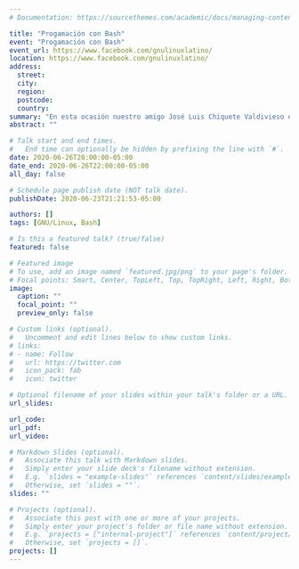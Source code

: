 ```yaml
---
# Documentation: https://sourcethemes.com/academic/docs/managing-content/

title: "Progamación con Bash"
event: "Progamación con Bash"
event_url: https://www.facebook.com/gnulinuxlatino/
location: https://www.facebook.com/gnulinuxlatino/
address:
  street:
  city:
  region:
  postcode:
  country:
summary: "En esta ocasión nuestro amigo José Luis Chiquete Valdivieso es nuestro invitado especial donde nos platicará acerca de Programación con Bash."
abstract: ""

# Talk start and end times.
#   End time can optionally be hidden by prefixing the line with `#`.
date: 2020-06-26T20:00:00-05:00
date_end: 2020-06-26T22:00:00-05:00
all_day: false

# Schedule page publish date (NOT talk date).
publishDate: 2020-06-23T21:21:53-05:00

authors: []
tags: [GNU/Linux, Bash]

# Is this a featured talk? (true/false)
featured: false

# Featured image
# To use, add an image named `featured.jpg/png` to your page's folder.
# Focal points: Smart, Center, TopLeft, Top, TopRight, Left, Right, BottomLeft, Bottom, BottomRight.
image:
  caption: ""
  focal_point: ""
  preview_only: false

# Custom links (optional).
#   Uncomment and edit lines below to show custom links.
# links:
# - name: Follow
#   url: https://twitter.com
#   icon_pack: fab
#   icon: twitter

# Optional filename of your slides within your talk's folder or a URL.
url_slides:

url_code:
url_pdf:
url_video:

# Markdown Slides (optional).
#   Associate this talk with Markdown slides.
#   Simply enter your slide deck's filename without extension.
#   E.g. `slides = "example-slides"` references `content/slides/example-slides.md`.
#   Otherwise, set `slides = ""`.
slides: ""

# Projects (optional).
#   Associate this post with one or more of your projects.
#   Simply enter your project's folder or file name without extension.
#   E.g. `projects = ["internal-project"]` references `content/project/deep-learning/index.md`.
#   Otherwise, set `projects = []`.
projects: []
---
```

